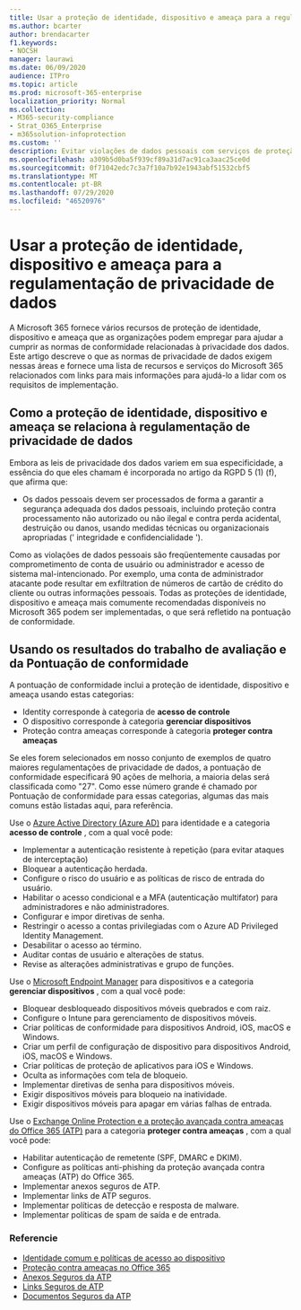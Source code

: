 ```yaml
---
title: Usar a proteção de identidade, dispositivo e ameaça para a regulamentação de privacidade de dados
ms.author: bcarter
author: brendacarter
f1.keywords:
- NOCSH
manager: laurawi
ms.date: 06/09/2020
audience: ITPro
ms.topic: article
ms.prod: microsoft-365-enterprise
localization_priority: Normal
ms.collection:
- M365-security-compliance
- Strat_O365_Enterprise
- m365solution-infoprotection
ms.custom: ''
description: Evitar violações de dados pessoais com serviços de proteção de identidade, dispositivo e ameaça do Microsoft 365.
ms.openlocfilehash: a309b5d0ba5f939cf89a31d7ac91ca3aac25ce0d
ms.sourcegitcommit: 0f71042edc7c3a7f10a7b92e1943abf51532cbf5
ms.translationtype: MT
ms.contentlocale: pt-BR
ms.lasthandoff: 07/29/2020
ms.locfileid: "46520976"
---
```

# <a name="use-identity-device-and-threat-protection-for-data-privacy-regulation"></a>Usar a proteção de identidade, dispositivo e ameaça para a regulamentação de privacidade de dados

A Microsoft 365 fornece vários recursos de proteção de identidade, dispositivo e ameaça que as organizações podem empregar para ajudar a cumprir as normas de conformidade relacionadas à privacidade dos dados. Este artigo descreve o que as normas de privacidade de dados exigem nessas áreas e fornece uma lista de recursos e serviços do Microsoft 365 relacionados com links para mais informações para ajudá-lo a lidar com os requisitos de implementação.

## <a name="how-identity-device-and-threat-protection-relate-to-data-privacy-regulation"></a>Como a proteção de identidade, dispositivo e ameaça se relaciona à regulamentação de privacidade de dados

Embora as leis de privacidade dos dados variem em sua especificidade, a essência do que eles chamam é incorporada no artigo da RGPD 5 (1) (f), que afirma que: 

- Os dados pessoais devem ser processados de forma a garantir a segurança adequada dos dados pessoais, incluindo proteção contra processamento não autorizado ou não ilegal e contra perda acidental, destruição ou danos, usando medidas técnicas ou organizacionais apropriadas (' integridade e confidencialidade ').

Como as violações de dados pessoais são freqüentemente causadas por comprometimento de conta de usuário ou administrador e acesso de sistema mal-intencionado. Por exemplo, uma conta de administrador atacante pode resultar em exfiltration de números de cartão de crédito do cliente ou outras informações pessoais. Todas as proteções de identidade, dispositivo e ameaça mais comumente recomendadas disponíveis no Microsoft 365 podem ser implementadas, o que será refletido na pontuação de conformidade.

## <a name="using-the-results-of-your-assessment-work-and-compliance-score"></a>Usando os resultados do trabalho de avaliação e da Pontuação de conformidade

A pontuação de conformidade inclui a proteção de identidade, dispositivo e ameaça usando estas categorias:

- Identity corresponde à categoria de **acesso de controle**
- O dispositivo corresponde à categoria **gerenciar dispositivos**
- Proteção contra ameaças corresponde à categoria **proteger contra ameaças**
 
Se eles forem selecionados em nosso conjunto de exemplos de quatro maiores regulamentações de privacidade de dados, a pontuação de conformidade especificará 90 ações de melhoria, a maioria delas será classificada como "27". Como esse número grande é chamado por Pontuação de conformidade para essas categorias, algumas das mais comuns estão listadas aqui, para referência.

Use o [Azure Active Directory (Azure AD)](https://azure.microsoft.com/services/active-directory/) para identidade e a categoria **acesso de controle** , com a qual você pode:

- Implementar a autenticação resistente à repetição (para evitar ataques de interceptação)
- Bloquear a autenticação herdada.
- Configure o risco do usuário e as políticas de risco de entrada do usuário.
- Habilitar o acesso condicional e a MFA (autenticação multifator) para administradores e não administradores.
- Configurar e impor diretivas de senha.
- Restringir o acesso a contas privilegiadas com o Azure AD Privileged Identity Management.
- Desabilitar o acesso ao término.
- Auditar contas de usuário e alterações de status.
- Revise as alterações administrativas e grupo de funções.

Use o [Microsoft Endpoint Manager](https://www.microsoft.com/microsoft-365/microsoft-endpoint-manager) para dispositivos e a categoria **gerenciar dispositivos** , com a qual você pode:

- Bloquear desbloqueado dispositivos móveis quebrados e com raiz.
- Configure o Intune para gerenciamento de dispositivos móveis.
- Criar políticas de conformidade para dispositivos Android, iOS, macOS e Windows.
- Criar um perfil de configuração de dispositivo para dispositivos Android, iOS, macOS e Windows.
- Criar políticas de proteção de aplicativos para iOS e Windows.
- Oculta as informações com tela de bloqueio.
- Implementar diretivas de senha para dispositivos móveis.
- Exigir dispositivos móveis para bloqueio na inatividade.
- Exigir dispositivos móveis para apagar em várias falhas de entrada.

Use o [Exchange Online Protection e a proteção avançada contra ameaças do Office 365 (ATP)](../security/office-365-security/office-365-atp.md) para a categoria **proteger contra ameaças** , com a qual você pode:

- Habilitar autenticação de remetente (SPF, DMARC e DKIM).
- Configure as políticas anti-phishing da proteção avançada contra ameaças (ATP) do Office 365.
- Implementar anexos seguros de ATP.
- Implementar links de ATP seguros.
- Implementar políticas de detecção e resposta de malware.
- Implementar políticas de spam de saída e de entrada.

### <a name="references"></a>Referencie

- [Identidade comum e políticas de acesso ao dispositivo](../enterprise/identity-access-policies.md)
- [Proteção contra ameaças no Office 365](https://support.office.com/article/protect-against-threats-in-office-365-b10023f6-f30f-45d3-b3ad-b71aa4aa0d58)
- [Anexos Seguros da ATP](../security/office-365-security/atp-safe-attachments.md)
- [Links Seguros de ATP](../security/office-365-security/atp-safe-links.md)
- [Documentos Seguros da ATP](../security/office-365-security/safe-docs.md)
